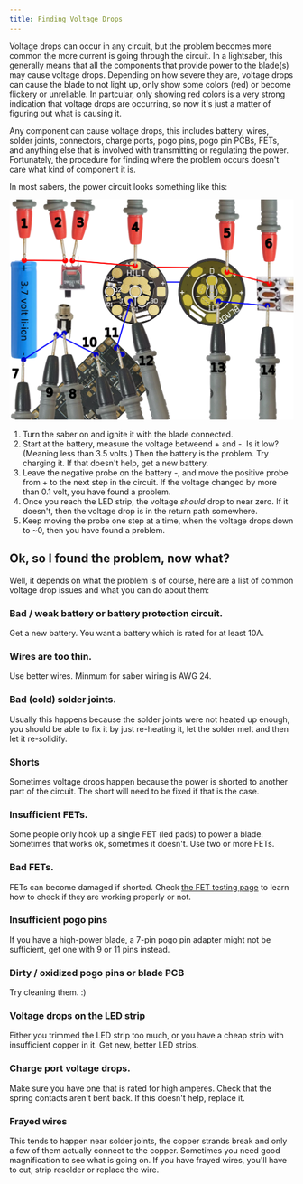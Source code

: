 ```yaml
---
title: Finding Voltage Drops
---
```


Voltage drops can occur in any circuit, but the problem becomes more common the more current is going through the circuit. In a lightsaber, this generally means that all the components that provide power to the blade(s) may cause voltage drops. Depending on how severe they are, voltage drops can cause the blade to not light up, only show some colors (red) or become flickery or unreliable.  In partcular, only showing red colors is a very strong indication that voltage drops are occurring, so now it's just a matter of figuring out what is causing it.

Any component can cause voltage drops, this includes battery, wires, solder joints, connectors, charge ports, pogo pins, pogo pin PCBs, FETs, and anything else that is involved with transmitting or regulating the power. Fortunately, the procedure for finding where the problem occurs doesn't care what kind of component it is.

In most sabers, the power circuit looks something like this:

![power path](/images/power-path.webp)

1. Turn the saber on and ignite it with the blade connected.
2. Start at the battery, measure the voltage betweend + and -. Is it low? (Meaning less than 3.5 volts.) Then the battery is the problem. Try charging it. If that doesn't help, get a new battery.
3. Leave the negative probe on the battery -, and move the positive probe from + to the next step in the circuit. If the voltage changed by more than 0.1 volt, you have found a problem.
4. Once you reach the LED strip, the voltage *should* drop to near zero. If it doesn't, then the voltage drop is in the return path somewhere.
5. Keep moving the probe one step at a time, when the voltage drops down to ~0, then you have found a problem.

## Ok, so I found the problem, now what?

Well, it depends on what the problem is of course, here are a list of common voltage drop issues and what you can do about them:

### Bad / weak battery or battery protection circuit.
Get a new battery. You want a battery which is rated for at least 10A.

### Wires are too thin.
Use better wires. Minmum for saber wiring is AWG 24.

### Bad (cold) solder joints.
Usually this happens because the solder joints were not heated up enough, you should be able to fix it by just re-heating it, let the solder melt and then let it re-solidify.

### Shorts
Sometimes voltage drops happen because the power is shorted to another part of the circuit. The short will need to be fixed if that is the case.

### Insufficient FETs.
Some people only hook up a single FET (led pads) to power a blade. Sometimes that works ok, sometimes it doesn't. Use two or more FETs.

### Bad FETs.
FETs can become damaged if shorted. Check [the FET testing page](/troubleshoting/fet-testing.html) to learn how to check if they are working properly or not.

### Insufficient pogo pins
If you have a high-power blade, a 7-pin pogo pin adapter might not be sufficient, get one with 9 or 11 pins instead.

### Dirty / oxidized pogo pins or blade PCB
Try cleaning them. :)

### Voltage drops on the LED strip
Either you trimmed the LED strip too much, or you have a cheap strip with insufficient copper in it. Get new, better LED strips.

### Charge port voltage drops.
Make sure you have one that is rated for high amperes. Check that the spring contacts aren't bent back. If this doesn't help, replace it.

### Frayed wires
This tends to happen near solder joints, the copper strands break and only a few of them actually connect to the copper. Sometimes you need good magnification to see what is going on. If you have frayed wires, you'll have to cut, strip resolder or replace the wire.
